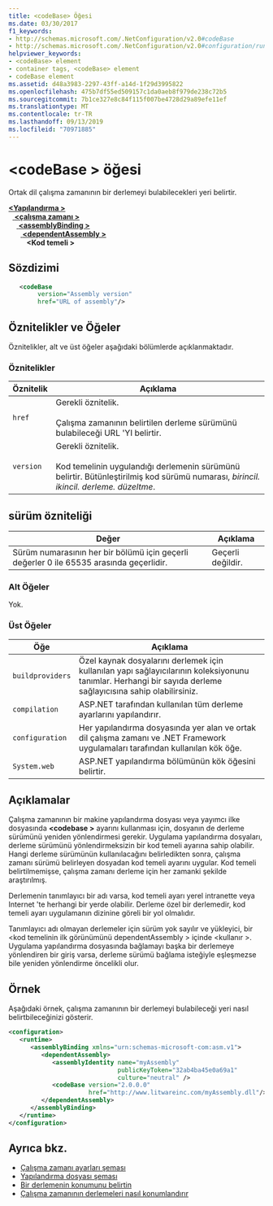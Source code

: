 ```yaml
---
title: <codeBase> Öğesi
ms.date: 03/30/2017
f1_keywords:
- http://schemas.microsoft.com/.NetConfiguration/v2.0#codeBase
- http://schemas.microsoft.com/.NetConfiguration/v2.0#configuration/runtime/assemblyBinding/dependentAssembly/codeBase
helpviewer_keywords:
- <codeBase> element
- container tags, <codeBase> element
- codeBase element
ms.assetid: d48a3983-2297-43ff-a14d-1f29d3995822
ms.openlocfilehash: 475b7df55ed509157c1da0aeb8f979de238c72b5
ms.sourcegitcommit: 7b1ce327e8c84f115f007be4728d29a89efe11ef
ms.translationtype: MT
ms.contentlocale: tr-TR
ms.lasthandoff: 09/13/2019
ms.locfileid: "70971885"
---
```

# <a name="codebase-element"></a>\<codeBase > öğesi

Ortak dil çalışma zamanının bir derlemeyi bulabilecekleri yeri belirtir.

[ **\<Yapılandırma >** ](../configuration-element.md)\
&nbsp;&nbsp;[ **\<çalışma zamanı >** ](runtime-element.md)\
&nbsp;&nbsp;&nbsp;&nbsp;[ **\<assemblyBinding >** ](assemblybinding-element-for-runtime.md)\
&nbsp;&nbsp;&nbsp;&nbsp;&nbsp;&nbsp;[ **\<dependentAssembly >** ](dependentassembly-element.md)\
&nbsp;&nbsp;&nbsp;&nbsp;&nbsp;&nbsp;&nbsp;&nbsp; **\<Kod temeli >**

## <a name="syntax"></a>Sözdizimi

```xml
   <codeBase
        version="Assembly version"
        href="URL of assembly"/>
```

## <a name="attributes-and-elements"></a>Öznitelikler ve Öğeler

Öznitelikler, alt ve üst öğeler aşağıdaki bölümlerde açıklanmaktadır.

### <a name="attributes"></a>Öznitelikler

|Öznitelik|Açıklama|
|---------------|-----------------|
|`href`|Gerekli öznitelik.<br /><br /> Çalışma zamanının belirtilen derleme sürümünü bulabileceği URL 'YI belirtir.|
|`version`|Gerekli öznitelik.<br /><br /> Kod temelinin uygulandığı derlemenin sürümünü belirtir. Bütünleştirilmiş kod sürümü numarası, *birincil. ikincil. derleme. düzeltme*.|

## <a name="version-attribute"></a>sürüm özniteliği

|Değer|Açıklama|
|-----------|-----------------|
|Sürüm numarasının her bir bölümü için geçerli değerler 0 ile 65535 arasında geçerlidir.|Geçerli değildir.|

### <a name="child-elements"></a>Alt Öğeler

Yok.

### <a name="parent-elements"></a>Üst Öğeler

|Öğe|Açıklama|
|-------------|-----------------|
|`buildproviders`|Özel kaynak dosyalarını derlemek için kullanılan yapı sağlayıcılarının koleksiyonunu tanımlar. Herhangi bir sayıda derleme sağlayıcısına sahip olabilirsiniz.|
|`compilation`|ASP.NET tarafından kullanılan tüm derleme ayarlarını yapılandırır.|
|`configuration`|Her yapılandırma dosyasında yer alan ve ortak dil çalışma zamanı ve .NET Framework uygulamaları tarafından kullanılan kök öğe.|
|`System.web`|ASP.NET yapılandırma bölümünün kök öğesini belirtir.|

## <a name="remarks"></a>Açıklamalar

Çalışma zamanının bir makine yapılandırma dosyası veya yayımcı ilke dosyasında  **\<codebase >** ayarını kullanması için, dosyanın de derleme sürümünü yeniden yönlendirmesi gerekir. Uygulama yapılandırma dosyaları, derleme sürümünü yönlendirmeksizin bir kod temeli ayarına sahip olabilir. Hangi derleme sürümünün kullanılacağını belirledikten sonra, çalışma zamanı sürümü belirleyen dosyadan kod temeli ayarını uygular. Kod temeli belirtilmemişse, çalışma zamanı derleme için her zamanki şekilde araştırılmış.

Derlemenin tanımlayıcı bir adı varsa, kod temeli ayarı yerel intranette veya Internet 'te herhangi bir yerde olabilir. Derleme özel bir derlemedir, kod temeli ayarı uygulamanın dizinine göreli bir yol olmalıdır.

Tanımlayıcı adı olmayan derlemeler için sürüm yok sayılır ve yükleyici, bir \<kod temelinin ilk görünümünü dependentAssembly > içinde \<kullanır >. Uygulama yapılandırma dosyasında bağlamayı başka bir derlemeye yönlendiren bir giriş varsa, derleme sürümü bağlama isteğiyle eşleşmezse bile yeniden yönlendirme öncelikli olur.

## <a name="example"></a>Örnek

Aşağıdaki örnek, çalışma zamanının bir derlemeyi bulabileceği yeri nasıl belirtbileceğinizi gösterir.

```xml
<configuration>
   <runtime>
      <assemblyBinding xmlns="urn:schemas-microsoft-com:asm.v1">
         <dependentAssembly>
            <assemblyIdentity name="myAssembly"
                              publicKeyToken="32ab4ba45e0a69a1"
                              culture="neutral" />
            <codeBase version="2.0.0.0"
                      href="http://www.litwareinc.com/myAssembly.dll"/>
         </dependentAssembly>
      </assemblyBinding>
   </runtime>
</configuration>
```

## <a name="see-also"></a>Ayrıca bkz.

- [Çalışma zamanı ayarları şeması](index.md)
- [Yapılandırma dosyası şeması](../index.md)
- [Bir derlemenin konumunu belirtin](../../../../standard/assembly/location.md)
- [Çalışma zamanının derlemeleri nasıl konumlandırır](../../../deployment/how-the-runtime-locates-assemblies.md)
